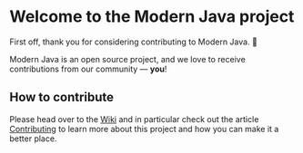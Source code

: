 # Welcome to the Modern Java project

First off, thank you for considering contributing to Modern Java. :tada:

Modern Java is an open source project, and we love to receive contributions from our community — **you**!

## How to contribute

Please head over to the [Wiki](https://github.com/Together-Java/ModernJava/wiki) and
in particular check out the article 
[Contributing](https://github.com/Together-Java/ModernJava/wiki/Contributing) to
learn more about this project and how you can make it a better place.

